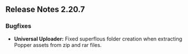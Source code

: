 ## Release Notes 2.20.7

### Bugfixes

- **Universal Uploader:** Fixed superflous folder creation when extracting Popper assets from zip and rar files.